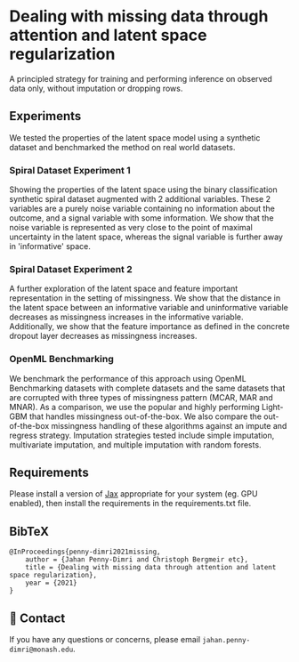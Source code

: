 # Dealing with missing data through attention and latent space regularization

A principled strategy for training and performing inference on observed data only, without imputation or dropping rows. 

## Experiments
We tested the properties of the latent space model using a synthetic dataset and benchmarked the method on real world datasets.

### Spiral Dataset Experiment 1
Showing the properties of the latent space using the binary classification synthetic spiral dataset augmented with 2 additional variables.
These 2 variables are a purely noise variable containing no information about the outcome, and a signal variable with some information.
We show that the noise variable is represented as very close to the point of maximal uncertainty in the latent space, whereas the signal variable is further away in 'informative' space.

### Spiral Dataset Experiment 2
A further exploration of the latent space and feature important representation in the setting of missingness.
We show that the distance in the latent space between an informative variable and uninformative variable decreases as missingness increases in the informative variable.
Additionally, we show that the feature importance as defined in the concrete dropout layer decreases as missingness increases.

### OpenML Benchmarking
We benchmark the performance of this approach using OpenML Benchmarking datasets with complete datasets and the same datasets that are corrupted with three types of missingness pattern (MCAR, MAR and MNAR).
As a comparison, we use the popular and highly performing Light-GBM that handles missingness out-of-the-box.
We also compare the out-of-the-box missingness handling of these algorithms against an impute and regress strategy.
Imputation strategies tested include simple imputation, multivariate imputation, and multiple imputation with random forests.

## Requirements
Please install a version of [Jax](https://github.com/google/jax) appropriate for your system (eg. GPU enabled), then install the requirements in the requirements.txt file.

## BibTeX

    @InProceedings{penny-dimri2021missing,
        author = {Jahan Penny-Dimri and Christoph Bergmeir etc},
        title = {Dealing with missing data through attention and latent space regularization},
        year = {2021}
    }

## :e-mail: Contact
If you have any questions or concerns, please email `jahan.penny-dimri@monash.edu`.
